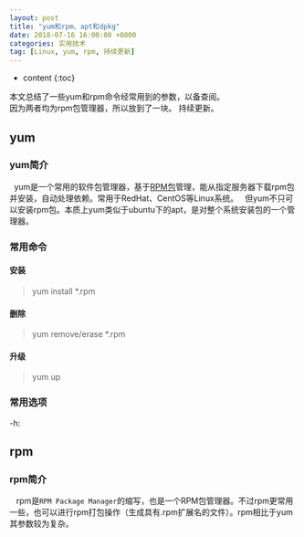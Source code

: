```yaml
---
layout: post
title: "yum和rpm、apt和dpkg"
date: 2018-07-16 16:00:00 +0800 
categories: 实用技术
tag: [Linux, yum, rpm, 持续更新]
---
```

* content
{:toc}



本文总结了一些yum和rpm命令经常用到的参数，以备查阅。<br/>
因为两者均为rpm包管理器，所以放到了一块。
持续更新。 

<!-- more -->

## yum
### yum简介
&nbsp;&nbsp;yum是一个常用的软件包管理器，基于[RPM包](https://baike.baidu.com/item/RPM/3794648?fr=aladdin)管理，能从指定服务器下载rpm包并安装，自动处理依赖。常用于RedHat、CentOS等Linux系统。
&nbsp;&nbsp;但yum不只可以安装rpm包。本质上yum类似于ubuntu下的apt，是对整个系统安装包的一个管理器。

### 常用命令
#### 安装
> yum install *.rpm

#### 删除
> yum remove/erase *.rpm

#### 升级
> yum up

### 常用选项
-h:


## rpm
### rpm简介
&nbsp;&nbsp; rpm是`RPM Package Manager`的缩写，也是一个RPM包管理器。不过rpm更常用一些，也可以进行rpm打包操作（生成具有.rpm扩展名的文件）。rpm相比于yum其参数较为复杂。

